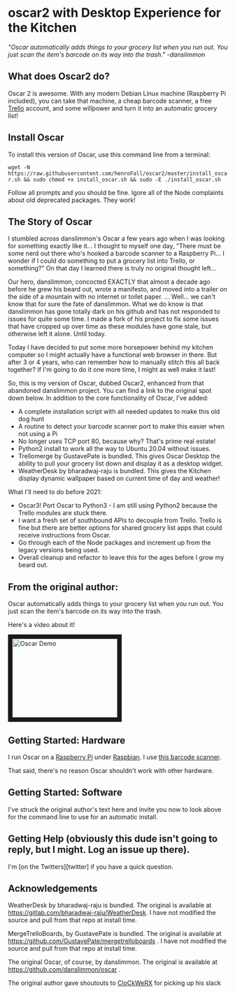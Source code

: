 
# oscar2 with Desktop Experience for the Kitchen 
*"Oscar automatically adds things to your grocery list when you run out. You
just scan the item's barcode on its way into the trash." -danslimmon* 

What does Oscar2 do?
----------------
Oscar 2 is awesome. With any modern Debian Linux machine (Raspberry Pi included), you can take that machine, a cheap barcode scanner, a free [Trello](https://www.trello.com) account, and some willpower and turn it into an automatic grocery list! 

Install Oscar
-------------
To install this version of Oscar, use this command line from a terminal:

`wget -N https://raw.githubusercontent.com/henroFall/oscar2/master/install_oscar.sh && sudo chmod +x install_oscar.sh && sudo -E ./install_oscar.sh`

Follow all prompts and you should be fine. Igore all of the Node complaints about old deprecated packages. They work!

The Story of Oscar
-------------
I stumbled across danslimmon's Oscar a few years ago when I was looking for something exactly like it... I thought to myself one day, "There must be some nerd out there who's hooked a barcode scanner to a Raspberry Pi... I wonder if I could do something to put a grocery list into Trello, or something?" On that day I learned there is truly no original thought left...

Our hero, danslimmon, concocted EXACTLY that almost a decade ago before he grew his beard out, wrote a manifesto, and moved into a trailer on the side of a mountain with no internet or toilet paper. ... Well... we can't know that for sure the fate of danslimmon. What we do know is that danslimmon  has gone totally dark on his github and has not responded to issues for quite some time. I made a fork of his project to fix some issues that have cropped up over time as these modules have gone stale, but otherwise left it alone. Until today. 

Today I have decided to put some more horsepower behind my kitchen computer so I might actually have a functional web browser in there. But after 3 or 4 years, who can remember how to manually stitch this all back together? If I'm going to do it one more time, I might as well make it last!

So, this is my version of Oscar, dubbed Oscar2, enhanced from that abandoned danslimmon project. You can find a link to the original spot down below. In addition to the core functionality of Oscar, I've added:

* A complete installation script with all needed updates to make this old dog hunt
* A routine to detect your barcode scanner port to make this easier when not using a Pi
* No longer uses TCP port 80, because why? That's prime real estate!
* Python2 install to work all the way to Ubuntu 20.04 without issues.
* Trellomerge by GustavePate is bundled. This gives Oscar Desktop the ability to pull your grocery list down and display it as a desktop widget.
* WeatherDesk by bharadwaj-raju is bundled. This gives the Kitchen display dynamic wallpaper based on current time of day and weather!

What I'll need to do before 2021:
* Oscar3! Port Oscar to Python3 - I am still using Python2 because the Trello modules are stuck there.
* I want a fresh set of southbound APIs to decouple from Trello. Trello is fine but there are better options for shared grocery list apps that could receive instructions from Oscar. 
* Go through each of the Node packages and increment up from the legacy versions being used.
* Overall cleanup and refactor to leave this for the ages before I grow my beard out.
 

From the original author:
----------------

Oscar automatically adds things to your grocery list when you run out. You
just scan the item's barcode on its way into the trash.

Here's a video about it!

<a href="http://www.youtube.com/watch?feature=player_embedded&v=9_MNOOgFDg4" target="_blank">
<img src="http://img.youtube.com/vi/9_MNOOgFDg4/0.jpg" alt="Oscar Demo" width="240" height="180" border="10" />
</a>


Getting Started: Hardware
-----

I run Oscar on a [Raspberry Pi][raspberry-pi] under [Raspbian][raspbian]. I use
[this barcode scanner][scanner-amazon].

That said, there's no reason Oscar shouldn't work with other hardware.


Getting Started: Software
-----
I've struck the original author's text here and invite you now to look above for the command line to use for an automatic install. 

Getting Help (obviously this dude isn't going to reply, but I might. Log an issue up there).
-----
I'm [on the Twitters][twitter] if you have a quick question. 

Acknowledgements
-----
WeatherDesk by bharadwaj-raju is bundled. The original is available at https://gitlab.com/bharadwaj-raju/WeatherDesk. I have not modified the source and pull from that repo at install time.

MergeTrelloBoards, by GustavePate is bundled. The original is available at https://github.com/GustavePate/mergetrelloboards . I have not modified the source and pull from that repo at install time.

The original Oscar, of course, by danslimmon. The original is available at https://github.com/danslimmon/oscar . 

The original author gave shoutouts to [CloCkWeRX](https://github.com/CloCkWeRX) for picking up his slack

[raspberry-pi]: http://www.raspberrypi.org/
[raspbian]: http://www.raspbian.org/
[scanner-amazon]: http://www.amazon.com/gp/product/B0085707Z8/ref=oh_details_o03_s00_i03?ie=UTF8&psc=1

